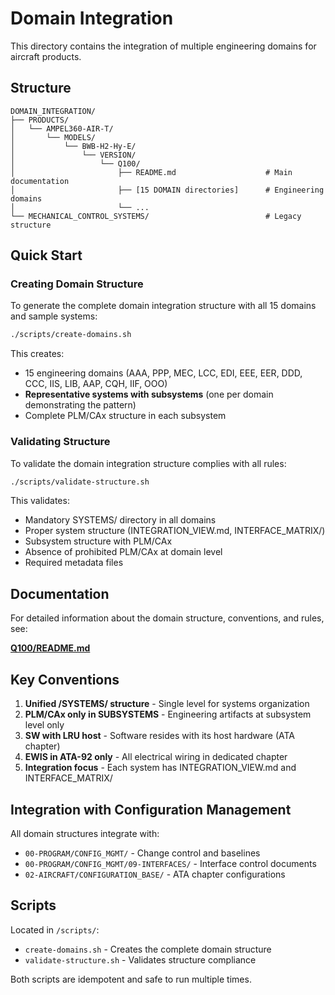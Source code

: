 # Domain Integration

This directory contains the integration of multiple engineering domains for aircraft products.

## Structure

```
DOMAIN_INTEGRATION/
├── PRODUCTS/
│   └── AMPEL360-AIR-T/
│       └── MODELS/
│           └── BWB-H2-Hy-E/
│               └── VERSION/
│                   └── Q100/
│                       ├── README.md                    # Main documentation
│                       ├── [15 DOMAIN directories]      # Engineering domains
│                       └── ...
└── MECHANICAL_CONTROL_SYSTEMS/                          # Legacy structure
```

## Quick Start

### Creating Domain Structure

To generate the complete domain integration structure with all 15 domains and sample systems:

```bash
./scripts/create-domains.sh
```

This creates:
- 15 engineering domains (AAA, PPP, MEC, LCC, EDI, EEE, EER, DDD, CCC, IIS, LIB, AAP, CQH, IIF, OOO)
- **Representative systems with subsystems** (one per domain demonstrating the pattern)
- Complete PLM/CAx structure in each subsystem

### Validating Structure

To validate the domain integration structure complies with all rules:

```bash
./scripts/validate-structure.sh
```

This validates:
- Mandatory SYSTEMS/ directory in all domains
- Proper system structure (INTEGRATION_VIEW.md, INTERFACE_MATRIX/)
- Subsystem structure with PLM/CAx
- Absence of prohibited PLM/CAx at domain level
- Required metadata files

## Documentation

For detailed information about the domain structure, conventions, and rules, see:

**[Q100/README.md](./PRODUCTS/AMPEL360-AIR-T/MODELS/BWB-H2-Hy-E/VERSION/Q100/README.md)**

## Key Conventions

1. **Unified /SYSTEMS/ structure** - Single level for systems organization
2. **PLM/CAx only in SUBSYSTEMS** - Engineering artifacts at subsystem level only
3. **SW with LRU host** - Software resides with its host hardware (ATA chapter)
4. **EWIS in ATA-92 only** - All electrical wiring in dedicated chapter
5. **Integration focus** - Each system has INTEGRATION_VIEW.md and INTERFACE_MATRIX/

## Integration with Configuration Management

All domain structures integrate with:
- `00-PROGRAM/CONFIG_MGMT/` - Change control and baselines
- `00-PROGRAM/CONFIG_MGMT/09-INTERFACES/` - Interface control documents
- `02-AIRCRAFT/CONFIGURATION_BASE/` - ATA chapter configurations

## Scripts

Located in `/scripts/`:
- `create-domains.sh` - Creates the complete domain structure
- `validate-structure.sh` - Validates structure compliance

Both scripts are idempotent and safe to run multiple times.
